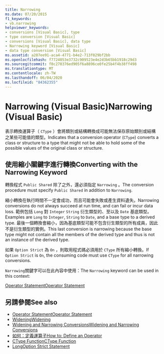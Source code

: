 ```yaml
---
title: Narrowing
ms.date: 07/20/2015
f1_keywords:
- vb.narrowing
helpviewer_keywords:
- conversions [Visual Basic], type
- type conversion [Visual Basic]
- conversions [Visual Basic], data type
- Narrowing keyword [Visual Basic]
- data type conversion [Visual Basic]
ms.assetid: a207ee91-aca4-4771-b4e2-713f029bf2bb
ms.openlocfilehash: f7724053e3732c909523e4e2d3b65bb1918c29d3
ms.sourcegitcommit: f8c270376ed905f6a8896ce0fe25b4f4b38ff498
ms.translationtype: MT
ms.contentlocale: zh-TW
ms.lasthandoff: 06/04/2020
ms.locfileid: "84362355"
---
```

# <a name="narrowing-visual-basic"></a><span data-ttu-id="9c53a-102">Narrowing (Visual Basic)</span><span class="sxs-lookup"><span data-stu-id="9c53a-102">Narrowing (Visual Basic)</span></span>
<span data-ttu-id="9c53a-103">表示轉換運算子（ `CType` ）會將類別或結構轉換成可能無法保存原始類別或結構之某些可能值的類型。</span><span class="sxs-lookup"><span data-stu-id="9c53a-103">Indicates that a conversion operator (`CType`) converts a class or structure to a type that might not be able to hold some of the possible values of the original class or structure.</span></span>  
  
## <a name="converting-with-the-narrowing-keyword"></a><span data-ttu-id="9c53a-104">使用縮小關鍵字進行轉換</span><span class="sxs-lookup"><span data-stu-id="9c53a-104">Converting with the Narrowing Keyword</span></span>  
 <span data-ttu-id="9c53a-105">轉換程式 `Public Shared` 除了之外，還必須指定 `Narrowing` 。</span><span class="sxs-lookup"><span data-stu-id="9c53a-105">The conversion procedure must specify `Public Shared` in addition to `Narrowing`.</span></span>  
  
 <span data-ttu-id="9c53a-106">縮小轉換在執行時間不一定會成功，而且可能會失敗或產生資料遺失。</span><span class="sxs-lookup"><span data-stu-id="9c53a-106">Narrowing conversions do not always succeed at run time, and can fail or incur data loss.</span></span> <span data-ttu-id="9c53a-107">範例包括 `Long` 對 `Integer` `String` 衍生類型的、至以及 `Date` 基底類型。</span><span class="sxs-lookup"><span data-stu-id="9c53a-107">Examples are `Long` to `Integer`, `String` to `Date`, and a base type to a derived type.</span></span> <span data-ttu-id="9c53a-108">最後一個轉換會縮小，因為基底類型可能不包含衍生類型的所有成員，因此不是衍生類型的實例。</span><span class="sxs-lookup"><span data-stu-id="9c53a-108">This last conversion is narrowing because the base type might not contain all the members of the derived type and thus is not an instance of the derived type.</span></span>  
  
 <span data-ttu-id="9c53a-109">如果 `Option Strict` 為 `On` ，則取用程式碼必須用於 `CType` 所有縮小轉換。</span><span class="sxs-lookup"><span data-stu-id="9c53a-109">If `Option Strict` is `On`, the consuming code must use `CType` for all narrowing conversions.</span></span>  
  
 <span data-ttu-id="9c53a-110">`Narrowing`關鍵字可以在此內容中使用：</span><span class="sxs-lookup"><span data-stu-id="9c53a-110">The `Narrowing` keyword can be used in this context:</span></span>  
  
 [<span data-ttu-id="9c53a-111">Operator Statement</span><span class="sxs-lookup"><span data-stu-id="9c53a-111">Operator Statement</span></span>](../statements/operator-statement.md)  
  
## <a name="see-also"></a><span data-ttu-id="9c53a-112">另請參閱</span><span class="sxs-lookup"><span data-stu-id="9c53a-112">See also</span></span>

- [<span data-ttu-id="9c53a-113">Operator Statement</span><span class="sxs-lookup"><span data-stu-id="9c53a-113">Operator Statement</span></span>](../statements/operator-statement.md)
- [<span data-ttu-id="9c53a-114">Widening</span><span class="sxs-lookup"><span data-stu-id="9c53a-114">Widening</span></span>](widening.md)
- [<span data-ttu-id="9c53a-115">Widening and Narrowing Conversions</span><span class="sxs-lookup"><span data-stu-id="9c53a-115">Widening and Narrowing Conversions</span></span>](../../programming-guide/language-features/data-types/widening-and-narrowing-conversions.md)
- [<span data-ttu-id="9c53a-116">如何：定義運算子</span><span class="sxs-lookup"><span data-stu-id="9c53a-116">How to: Define an Operator</span></span>](../../programming-guide/language-features/procedures/how-to-define-an-operator.md)
- [<span data-ttu-id="9c53a-117">CType Function</span><span class="sxs-lookup"><span data-stu-id="9c53a-117">CType Function</span></span>](../functions/ctype-function.md)
- [<span data-ttu-id="9c53a-118">Long</span><span class="sxs-lookup"><span data-stu-id="9c53a-118">Option Strict Statement</span></span>](../statements/option-strict-statement.md)
